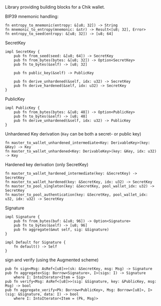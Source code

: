 Library providing building blocks for a Chik wallet.

BIP39 mnemonic handling:

```
fn entropy_to_mnemonic(entropy: &[u8; 32]) -> String
fn mnemonic_to_entropy(mnemonic: &str) -> Result<[u8; 32], Error>
fn entropy_to_seed(entropy: &[u8; 32]) -> [u8; 64]
```

SecretKey

```
impl SecretKey {
    pub fn from_seed(seed: &[u8; 64]) -> SecretKey
    pub fn from_bytes(bytes: &[u8; 32]) -> Option<SecretKey>
    pub fn to_bytes(&self) -> [u8; 32]

    pub fn public_key(&self) -> PublicKey

    pub fn derive_unhardened(&self, idx: u32) -> SecretKey
    pub fn derive_hardened(&self, idx: u32) -> SecretKey
}
```

PublicKey

```
impl PublicKey {
    pub fn from_bytes(bytes: &[u8; 48]) -> Option<PublicKey>
    pub fn to_bytes(&self) -> [u8; 48]
    pub fn derive_unhardened(&self, idx: u32) -> PublicKey
}
```

Unhardened Key derivation (`Key` can be both a secret- or public key)

```
fn master_to_wallet_unhardened_intermediate<Key: DerivableKey>(key: &Key) -> Key
fn master_to_wallet_unhardened<Key: DerivableKey>(key: &Key, idx: u32) -> Key

```

Hardened key derivation (only SecretKey)

```
fn master_to_wallet_hardened_intermediate(key: &SecretKey) -> SecretKey
fn master_to_wallet_hardened(key: &SecretKey, idx: u32) -> SecretKey
fn master_to_pool_singleton(key: &SecretKey, pool_wallet_idx: u32) -> SecretKey
fn master_to_pool_authentication(key: &SecretKey, pool_wallet_idx: u32, idx: u32) -> SecretKey
```

Signature

```
impl Signature {
    pub fn from_bytes(buf: &[u8; 96]) -> Option<Signature>
    pub fn to_bytes(&self) -> [u8; 96]
    pub fn aggregate(&mut self, sig: &Signature)
}

impl Default for Signature {
    fn default() -> Self
}
```

sign and verify (using the Augmented scheme)

```
pub fn sign<Msg: AsRef<[u8]>>(sk: &SecretKey, msg: Msg) -> Signature
pub fn aggregate<Sig: Borrow<Signature>, I>(sigs: I) -> Signature
    where I: IntoIterator<Item = Sig>
pub fn verify<Msg: AsRef<[u8]>>(sig: &Signature, key: &PublicKey, msg: Msg) -> bool
pub fn aggregate_verify<Pk: Borrow<PublicKey>, Msg: Borrow<[u8]>, I>(sig: &Signature, data: I) -> bool
    where I: IntoIterator<Item = (Pk, Msg)>
```
